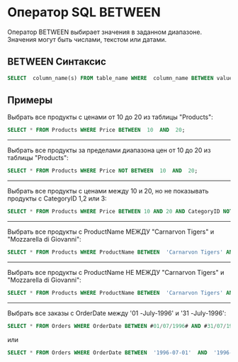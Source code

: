 # Оператор SQL BETWEEN

Оператор BETWEEN выбирает значения в заданном диапазоне. Значения могут быть числами, текстом или датами.

## BETWEEN Синтаксис

``` SQL
SELECT  column_name(s) FROM table_name WHERE  column_name BETWEEN value1 AND value2;
```

## Примеры

Выбрать все продукты с ценами от 10 до 20 из таблицы "Products":
``` SQL
SELECT * FROM Products WHERE Price BETWEEN  10  AND  20;
```
---

Выбрать все продукты за пределами диапазона цен от 10 до 20 из таблицы "Products":
``` SQL
SELECT * FROM Products WHERE Price NOT BETWEEN  10  AND  20;
```
---

Выбрать все продукты с ценами между 10 и 20, но не показывать продукты с CategoryID 1,2 или 3:
``` SQL
SELECT * FROM Products WHERE Price BETWEEN 10 AND 20 AND CategoryID NOT  IN (1,2,3);
```
---

Выбрать все продукты с ProductName МЕЖДУ "Carnarvon Tigers" и "Mozzarella di Giovanni":
``` SQL
SELECT * FROM Products WHERE ProductName BETWEEN  'Carnarvon Tigers' AND 'Mozzarella di Giovanni' ORDER BY ProductName;
```
---

Выбрать все продукты с ProductName  НЕ МЕЖДУ "Carnarvon Tigers" и "Mozzarella di Giovanni":
``` SQL
SELECT * FROM Products WHERE ProductName BETWEEN  'Carnarvon Tigers' AND 'Mozzarella di Giovanni' ORDER BY ProductName;
```
---

Выбрать все заказы с OrderDate между '01 -July-1996' и '31 -July-1996':
``` SQL
SELECT * FROM Orders WHERE OrderDate BETWEEN #01/07/1996# AND #31/07/1996#;
```
или
``` SQL
SELECT * FROM Orders WHERE OrderDate BETWEEN  '1996-07-01'  AND  '1996-07-31';
```
